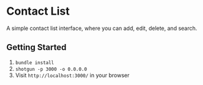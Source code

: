Contact List
=============

A simple contact list interface, where you can add, edit, delete, and search.

## Getting Started

1. `bundle install`
2. `shotgun -p 3000 -o 0.0.0.0`
3. Visit `http://localhost:3000/` in your browser

